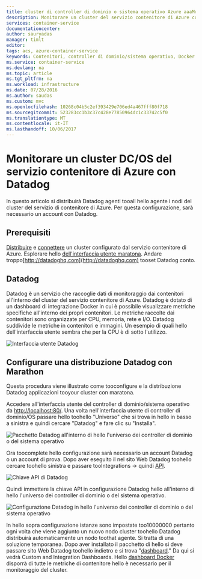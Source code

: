 ```yaml
---
title: cluster di controller di dominio o sistema operativo Azure aaaMonitor - Datadog | Documenti Microsoft
description: Monitorare un cluster del servizio contenitore di Azure con Datadog. Utilizzare hello controller di dominio o del sistema operativo dell'interfaccia utente toodeploy hello Datadog agenti tooyour cluster web.
services: container-service
documentationcenter: 
author: sauryadas
manager: timlt
editor: 
tags: acs, azure-container-service
keywords: Contenitori, controller di dominio/sistema operativo, Docker Swarm, Azure
ms.service: container-service
ms.devlang: na
ms.topic: article
ms.tgt_pltfrm: na
ms.workload: infrastructure
ms.date: 07/28/2016
ms.author: saudas
ms.custom: mvc
ms.openlocfilehash: 10268c04b5c2ef393429e706ed4a467fff80f718
ms.sourcegitcommit: 523283cc1b3c37c428e77850964dc1c33742c5f0
ms.translationtype: MT
ms.contentlocale: it-IT
ms.lasthandoff: 10/06/2017
---
```

# <a name="monitor-an-azure-container-service-dcos-cluster-with-datadog"></a>Monitorare un cluster DC/OS del servizio contenitore di Azure con Datadog
In questo articolo si distribuirà Datadog agenti tooall hello agente i nodi del cluster del servizio di contenitore di Azure. Per questa configurazione, sarà necessario un account con Datadog. 

## <a name="prerequisites"></a>Prerequisiti
[Distribuire](container-service-deployment.md) e [connettere](../container-service-connect.md) un cluster configurato dal servizio contenitore di Azure. Esplorare hello [dell'interfaccia utente maratona](container-service-mesos-marathon-ui.md). Andare troppo[http://datadoghq.com](http://datadoghq.com) tooset Datadog conto. 

## <a name="datadog"></a>Datadog
Datadog è un servizio che raccoglie dati di monitoraggio dai contenitori all'interno del cluster del servizio contenitore di Azure. Datadog è dotato di un dashboard di integrazione Docker in cui è possibile visualizzare metriche specifiche all'interno dei propri contenitori. Le metriche raccolte dai contenitori sono organizzate per CPU, memoria, rete e I/O. Datadog suddivide le metriche in contenitori e immagini. Un esempio di quali hello dell'interfaccia utente sembra che per la CPU è di sotto l'utilizzo.

![Interfaccia utente Datadog](./media/container-service-monitoring/datadog4.png)

## <a name="configure-a-datadog-deployment-with-marathon"></a>Configurare una distribuzione Datadog con Marathon
Questa procedura viene illustrato come tooconfigure e la distribuzione Datadog applicazioni tooyour cluster con maratona. 

Accedere all'interfaccia utente del controller di dominio/sistema operativo da [http://localhost:80/](http://localhost:80/). Una volta nell'interfaccia utente di controller di dominio/OS passare hello toohello "Universo" che si trova in hello in basso a sinistra e quindi cercare "Datadog" e fare clic su "Installa".

![Pacchetto Datadog all'interno di hello l'universo dei controller di dominio o del sistema operativo](./media/container-service-monitoring/datadog1.png)

Ora toocomplete hello configurazione sarà necessario un account Datadog o un account di prova. Dopo aver eseguito il nel sito Web Datadog toohello cercare toohello sinistra e passare tooIntegrations -> quindi [API](https://app.datadoghq.com/account/settings#api). 

![Chiave API di Datadog](./media/container-service-monitoring/datadog2.png)

Quindi immettere la chiave API in configurazione Datadog hello all'interno di hello l'universo dei controller di dominio o del sistema operativo. 

![Configurazione Datadog in hello l'universo dei controller di dominio o del sistema operativo](./media/container-service-monitoring/datadog3.png) 

In hello sopra configurazione istanze sono impostate too10000000 pertanto ogni volta che viene aggiunto un nuovo nodo cluster toohello Datadog distribuirà automaticamente un nodo toothat agente. Si tratta di una soluzione temporanea. Dopo aver installato il pacchetto di hello si deve passare sito Web Datadog toohello indietro e si trova "[dashboard](https://app.datadoghq.com/dash/list)." Da qui si vedrà Custom and Integration Dashboards. Hello [dashboard Docker](https://app.datadoghq.com/screen/integration/docker) disporrà di tutte le metriche di contenitore hello è necessario per il monitoraggio del cluster. 

